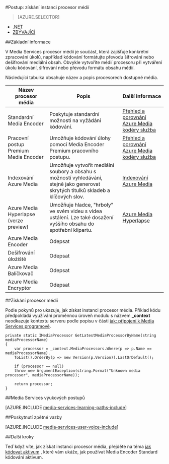 <properties 
    pageTitle="Jak vytvořit médií procesor | Microsoft Azure" 
    description="Naučte se vytvářet součásti procesoru médií kódovat, převedení formátu, šifrování nebo dešifrování obsahu médií pro službu Azure Media Services. Ukázky napsané v jazyce C# a použití Media Services SDK .NET." 
    services="media-services" 
    documentationCenter="" 
    authors="juliako" 
    manager="erikre" 
    editor=""/>

<tags 
    ms.service="media-services" 
    ms.workload="media" 
    ms.tgt_pltfrm="na" 
    ms.devlang="na" 
    ms.topic="article" 
    ms.date="09/26/2016" 
    ms.author="juliako"/>


#<a name="how-to-get-a-media-processor-instance"></a>Postup: získání instanci procesor médií

> [AZURE.SELECTOR]
- [.NET](media-services-get-media-processor.md)
- [ZBÝVAJÍCÍ](media-services-rest-get-media-processor.md)


##<a name="overview"></a>Základní informace

V Media Services procesor médií je součást, která zajišťuje konkrétní zpracování úkolů, například kódování formátujte převodu šifrování nebo dešifrování mediální obsah. Obvykle vytvoříte médií procesoru při vytváření úkolu kódování, šifrování nebo převodu formátu obsahu médií.

Následující tabulka obsahuje název a popis procesorech dostupné média.

Název procesor média|Popis|Další informace
---|---|---
Standardní Media Encoder|Poskytuje standardní možnosti na vyžádání kódování. |[Přehled a porovnání Azure Media kodéry služba](media-services-encode-asset.md)
Pracovní postup Premium Media Encoder|Umožňuje kódování úlohy pomocí Media Encoder Premium pracovního postupu.|[Přehled a porovnání Azure Media kodéry služba](media-services-encode-asset.md)
Indexování Azure Media| Umožňuje vytvořit mediální soubory a obsahu s možností vyhledávání, stejně jako generovat skrytých titulků skladeb a klíčových slov.|[Indexování Azure Media](media-services-index-content.md)
Azure Media Hyperlapse (verze preview)|Umožňuje hladce, "hrboly" ve svém videu s videa ustálení. Lze také dosažení vyššího obsahu do spotřební klipartu.|[Azure Media Hyperlapse](media-services-hyperlapse-content.md)
Azure Media Encoder|Odepsat
Dešifrování úložiště| Odepsat|
Azure Media Balíčkovač|Odepsat|
Azure Media Encryptor|Odepsat|

##<a name="get-media-processor"></a>Získání procesor médií

Podle pokynů pro ukazuje, jak získat instanci procesor média. Příklad kódu předpokládá využívání proměnnou úroveň modulu s názvem **_context** neodkazuje kontextu serveru podle popisu v části [jak: připojení k Media Services programově](media-services-dotnet-connect-programmatically.md).

    private static IMediaProcessor GetLatestMediaProcessorByName(string mediaProcessorName)
    {
        var processor = _context.MediaProcessors.Where(p => p.Name == mediaProcessorName).
        ToList().OrderBy(p => new Version(p.Version)).LastOrDefault();
        
        if (processor == null)
        throw new ArgumentException(string.Format("Unknown media processor", mediaProcessorName));
        
        return processor;
    }


##<a name="media-services-learning-paths"></a>Media Services výukových postupů

[AZURE.INCLUDE [media-services-learning-paths-include](../../includes/media-services-learning-paths-include.md)]

##<a name="provide-feedback"></a>Poskytnutí zpětné vazby

[AZURE.INCLUDE [media-services-user-voice-include](../../includes/media-services-user-voice-include.md)]

##<a name="next-steps"></a>Další kroky

Teď když víte, jak získat instanci procesor média, přejděte na téma [jak kódovat aktivum](media-services-dotnet-encode-with-media-encoder-standard.md) , které vám ukáže, jak používat Media Encoder Standard kódování aktivum.


